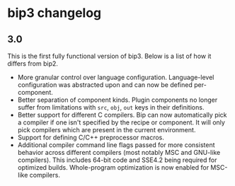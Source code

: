 # bip3 changelog

## 3.0

This is the first fully functional version of bip3. Below is a list of how it
differs from bip2.

* More granular control over language configuration. Language-level
  configuration was abstracted upon and can now be defined per-component.
* Better separation of component kinds. Plugin components no longer suffer from
  limitations with `src`, `obj`, `out` keys in their definitions.
* Better support for different C compilers. Bip can now automatically pick a
  compiler if one isn't specified by the recipe or component. It will only pick
  compilers which are present in the current environment.
* Support for defining C/C++ preprocessor macros.
* Additional compiler command line flags passed for more consistent behavior
  across different compilers (most notably MSC and GNU-like compilers). This
  includes 64-bit code and SSE4.2 being required for optimized builds.
  Whole-program optimization is now enabled for MSC-like compilers.
